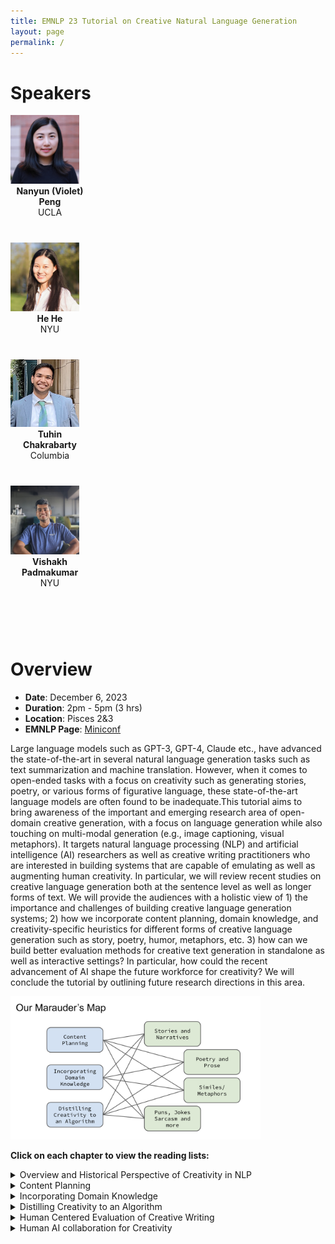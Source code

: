 ```yaml
---
title: EMNLP 23 Tutorial on Creative Natural Language Generation
layout: page
permalink: /
---
```


# Speakers

<div style="width:100%">
<div class="col-md-4" style="width:25%">
    <div class="profile height150">
        <div><a href="https://vnpeng.net/"><img class="avatar-img" width=110 src="images/violet-profile.png"></a></div>
        <div style="margin-bottom:40px"><center><b>Nanyun (Violet) Peng</b><br>UCLA</center></div>
    </div>
</div>
<div class="col-md-4" style="width:25%">
    <div class="profile height150">
        <div><a href="https://hhexiy.github.io"><img class="avatar-img" width=110 src="images/hehe-profile.png"> </a></div>
        <div style="margin-bottom:40px"><center><b>He He</b><br>NYU</center></div>
    </div>
</div>
<div class="col-md-4" style="width:25%">
    <div class="profile height150">
        <div><a href="https://tuhinjubcse.github.io/"><img class="avatar-img" width=110 src="images/tuhin-profile.png"></a></div>
        <div style="margin-bottom:40px"><center><b>Tuhin Chakrabarty</b><br>Columbia</center></div>
    </div>
</div>
<div class="col-md-4" style="width:25%">
    <div class="profile height150">
        <div><a href="http://vishakhpk.github.io"><img class="avatar-img" width=110 src="images/vishakh-profile.jpeg"></a></div>
        <div style="margin-bottom:40px"><center><b>Vishakh Padmakumar</b><br>NYU</center></div>
    </div>
</div>
</div>
<br/><br/>

# Overview

- **Date**: December 6, 2023
- **Duration**: 2pm - 5pm (3 hrs)
- **Location**: Pisces 2&3
- **EMNLP Page**: [Miniconf](https://virtual2023.emnlp.org/tutorial_t6.html)

Large language models such as GPT-3, GPT-4, Claude etc., have advanced the state-of-the-art in several natural language generation tasks such as text summarization and machine translation. However, when it comes to open-ended tasks with a focus on creativity such as generating stories, poetry, or various forms of figurative language, these state-of-the-art language models are often found to be inadequate.This tutorial aims to bring awareness of the important and emerging research area of open-domain creative generation, with a focus on language generation while also touching on multi-modal generation (e.g., image captioning, visual metaphors). It targets natural language processing (NLP) and artificial intelligence (AI) researchers as well as creative writing practitioners who are interested in building systems that are capable of emulating as well as augmenting human creativity. In particular, we will review recent studies on creative language generation both at the sentence level as well as longer forms of text. We will provide the audiences with a holistic view of 1) the importance and challenges of building creative language generation systems; 2) how we incorporate content planning, domain knowledge, and creativity-specific heuristics for different forms of creative language generation such as story, poetry, humor, metaphors, etc. 3) how can we build better evaluation methods for creative text generation in standalone as well as interactive settings? In particular, how could the recent advancement of AI shape the future workforce for creativity? We will conclude the tutorial by outlining future research directions in this area.

<div><img class="avatar-img" width=400 src="images/map.png"></div>

**Click on each chapter to view the reading lists:** 
<details>
<summary>Overview and Historical Perspective of Creativity in NLP</summary>
<b>TALESPIN</b>
    <br>
    <a target="_blank" href="https://www.ijcai.org/Proceedings/77-1/Papers/013.pdf">TALE-SPIN, AN INTERACTIVE PROGRAM THAT WRITES STORIES </a>Meehan et al (1977)</li>
    <br>
    <a target="_blank" href="https://www.ijcai.org/Proceedings/81-1/Papers/004.pdf">STORY GENERATION AFTER TALE-SPIN </a>Dehn et al (1981)</li>
    <br>
<b>POETICS</b>
    <br>
    <a target="_blank" href="https://www.sciencedirect.com/science/article/abs/pii/0304422X84900019">Creating characters in a story-telling universe </a>Lebowitz et al (1984)</li><br>
    <a target="_blank" href="https://era.ed.ac.uk/bitstream/handle/1842/3461/0016.pdf?sequence=1&isAllowed=y">A Flexible Integrated Architecture For Generating Poetic Texts </a>Manurung et al (2000)</li><br>
<b>PRAGMATICS</b>
    <br>
    <a target="_blank" href="https://www.sciencedirect.com/science/article/abs/pii/0378216687901093">Generating natural language under pragmatic constraints 
    </a>Hovy et al (1987)</li><br>
    <a target="_blank" href="https://aclanthology.org/P05-3029.pdf">HAHAcronym: A Computational Humor System </a>Stock et al (2005)</li><br>
</details>
<details>
<summary>Content Planning</summary>
<br>
<b>PLAN AND WRITE</b>
<br>
    <a target="_blank" href="https://vnpeng.net/bibliography/yao2019plan/">Plan-And-Write: Towards Better Automatic Storytelling
    </a>Yao et al (2019)</li>
    <br>
    <a target="_blank" href="https://aclanthology.org/P19-1254/">Strategies for Structuring Story Generation </a>Fan et al (2019)</li>
    <br>
    <a target="_blank" href="https://ojs.aaai.org/index.php/AAAI/article/view/11430">Event Representations for Automated Story Generation with Deep Neural Nets 
    </a>Martin et al (2018)</li><br>
<b>IMPROVE PLAN AND THEN WRITE</b>
    <br>
    <a target="_blank" href="https://aclanthology.org/2020.emnlp-main.351.pdf">Content Planning for Neural Story Generation with Aristotelian Rescoring</a>Goldfarb-Tarrant et al (2020)</li><br>
<b>PLAN AND WRITE BY PROMPTING LLMS</b>
    <br>
    <a target="_blank" href="https://aclanthology.org/2022.naacl-main.262/">Zero-shot Sonnet Generation with Discourse-level Planning and Aesthetics Features
 </a>Tian et al (2022)</li><br>
    <a target="_blank" href="https://aclanthology.org/2022.emnlp-main.296/">Re3: Generating Longer Stories With Recursive Reprompting and Revision </a>Yang et al (2022)</li><br>
    <a target="_blank" href="https://aclanthology.org/2023.acl-long.190/">DOC: Improving Long Story Coherence With Detailed Outline Control </a>Yang et al (2023)</li>
    <br>
</details>
<details>
<summary>Incorporating Domain Knowledge</summary>
<br>
<b>DOMAIN KNOWLEDGE FROM WEB</b>
<br>
    <a target="_blank" href="https://cdn.aaai.org/AAAI/2007/AAAI07-233.pdf">Comprehending and Generating Apt Metaphors: A Web-driven, Case-based Approach to Figurative Language 
    </a>Veale et al (2007)</li>
    <br>
<b>DOMAIN KNOWLEDGE FROM EXTERNAL KNOWLEDGE MODELS</b>
    <br>
    <a target="_blank" href="https://aclanthology.org/2020.emnlp-main.524.pdf">Generating similes effortlessly like a Pro : A Style Transfer Approach for Simile Generation </a>Chakrabarty et al (2020)</li><br>
    <a target="_blank" href="https://aclanthology.org/2021.naacl-main.336.pdf">MERMAID: Metaphor Generation with Symbolism and Discriminative Decoding
     </a>Chakrabarty et al (2021)</li>
    <br>
<b>DOMAIN KNOWLEDGE FROM PROMPTING LLMS</b>
    <br>
    <a target="_blank" href="https://aclanthology.org/2023.findings-acl.465.pdf">I Spy a Metaphor: Large Language Models and Diffusion Models Co-Create Visual Metaphors </a>Chakrabarty et al (2023)</li><br>
</details>
<details>
<summary>Distilling Creativity to an Algorithm</summary>
<br>
<b>FORMULATE PRIOR, DEVISE ALGORITHM</b>
<br>
    <a target="_blank" href="https://aclanthology.org/N19-1172/">Pun Generation with Surprise </a>He et al (2019)</li>
    <br>
<b>FORMULATE PRIOR, LEARN STRUCTURE, DEVISE ALGORITHM</b>
    <br>
    <a target="_blank" href="https://aclanthology.org/2022.findings-emnlp.237/">A Unified Framework for Pun Generation with Humor Principles </a>Tian et al (2022)</li><br>
</details>
<details>
<summary>Human Centered Evaluation of Creative Writing</summary>
<br>
    <a target="_blank" href="https://arxiv.org/pdf/2309.14556.pdf">Art or Artifice? Large Language Models and the False Promise of Creativity </a>Chakrabarty et al (2023)</li>
    <br>
</details>
<details>
<summary>Human AI collaboration for Creativity</summary>
<br>
    <a target="_blank" href="https://dl.acm.org/doi/10.1145/3172944.3172983">Creative writing with a machine in the loop: Case studies on slogans and stories </a>Clark et al (2018)</li>
    <br>
    <a target="_blank" href="https://aclanthology.org/2020.emnlp-main.525/">STORIUM: A Dataset and Evaluation Platform for Machine-in-the-Loop Story Generation </a>Akoury et al (2019)</li>
    <br>
    <a target="_blank" href="https://aclanthology.org/2022.naacl-main.42/">Machine-in-the-Loop Rewriting for Creative Image Captioning </a>Padmakumar et al (2022)</li>
    <br>
    <a target="_blank" href="https://arxiv.org/pdf/2210.13669.pdf">Help me write a poem: Instruction Tuning as a Vehicle for Collaborative Poetry Writing </a> Chakrabarty al (2022)</li><br>
    <a target="_blank" href="https://arxiv.org/pdf/2309.12570.pdf">Creativity Support in the Age of Large Language Models: An Empirical Study Involving Emerging Writers </a>Chakrabarty et al (2023)</li>
    <br>
</details>



